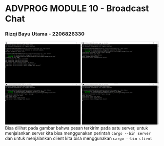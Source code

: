 # ADVPROG MODULE 10 - Broadcast Chat
### Rizqi Bayu Utama - 2206826330

![](static/img/2.1.png)
    Bisa dilihat pada gambar bahwa pesan terkirim pada satu server, untuk menjalankan server kita bisa menggunakan perintah `cargo --bin server` dan untuk menjalankan client kita bisa menggunakan `cargo --bin client`